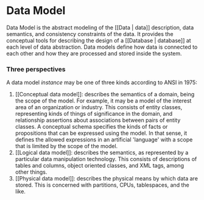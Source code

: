 # Data Model
Data Model is the abstract modeling of the [[Data | data]] description, data semantics, and consistency constraints of the data. It provides the conceptual tools for describing the design of a [[Database | database]] at each level of data abstraction. Data models define how data is connected to each other and how they are processed and stored inside the system.

### Three perspectives
A data model *instance* may be one of three kinds according to ANSI in 1975:

1.  [[Conceptual data model]]: describes the semantics of a domain, being the scope of the model. For example, it may be a model of the interest area of an organization or industry. This consists of entity classes, representing kinds of things of significance in the domain, and relationship assertions about associations between pairs of entity classes. A conceptual schema specifies the kinds of facts or propositions that can be expressed using the model. In that sense, it defines the allowed expressions in an artificial 'language' with a scope that is limited by the scope of the model.
2.  [[Logical data model]]: describes the semantics, as represented by a particular data manipulation technology. This consists of descriptions of tables and columns, object oriented classes, and XML tags, among other things.
3.  [[Physical data model]]: describes the physical means by which data are stored. This is concerned with partitions, CPUs, tablespaces, and the like.